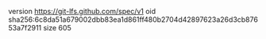 version https://git-lfs.github.com/spec/v1
oid sha256:6c8da51a679002dbb83ea1d861ff480b2704d42897623a26d3cb87653a7f2911
size 605
